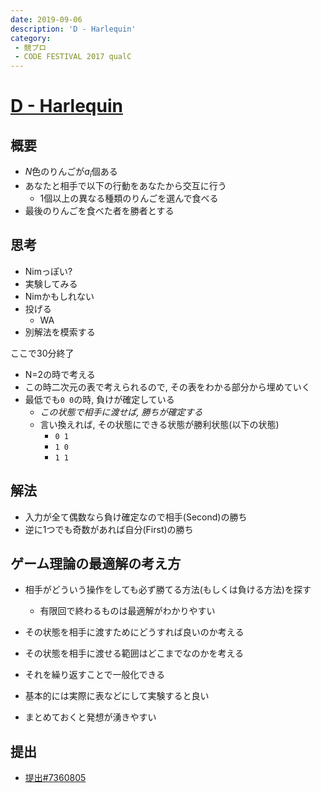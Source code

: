 ```yaml
---
date: 2019-09-06
description: 'D - Harlequin'
category:
 - 競プロ
 - CODE FESTIVAL 2017 qualC
---
```


# [D - Harlequin](https://atcoder.jp/contests/caddi2018/tasks/caddi2018_b)

## 概要
 - $N$色のりんごが$a_i$個ある
 - あなたと相手で以下の行動をあなたから交互に行う
   - $1$個以上の異なる種類のりんごを選んで食べる
 - 最後のりんごを食べた者を勝者とする

## 思考
 - Nimっぽい?
 - 実験してみる
 - Nimかもしれない
 - 投げる
   - WA
 - 別解法を模索する

ここで30分終了

 - N=2の時で考える
 - この時二次元の表で考えられるので, その表をわかる部分から埋めていく
 - 最低でも`0 0`の時, 負けが確定している
   - *この状態で相手に渡せば, 勝ちが確定する*
   - 言い換えれば, その状態にできる状態が勝利状態(以下の状態)
     - `0 1`
     - `1 0`
     - `1 1`

## 解法
 - 入力が全て偶数なら負け確定なので相手(Second)の勝ち
 - 逆に1つでも奇数があれば自分(First)の勝ち

## ゲーム理論の最適解の考え方
 - 相手がどういう操作をしても必ず勝てる方法(もしくは負ける方法)を探す
   - 有限回で終わるものは最適解がわかりやすい
 - その状態を相手に渡すためにどうすれば良いのか考える
 - その状態を相手に渡せる範囲はどこまでなのかを考える
 - それを繰り返すことで一般化できる

 - 基本的には実際に表などにして実験すると良い
 - まとめておくと発想が湧きやすい

## 提出
 - [提出#7360805](https://atcoder.jp/contests/caddi2018/submissions/7360805)
